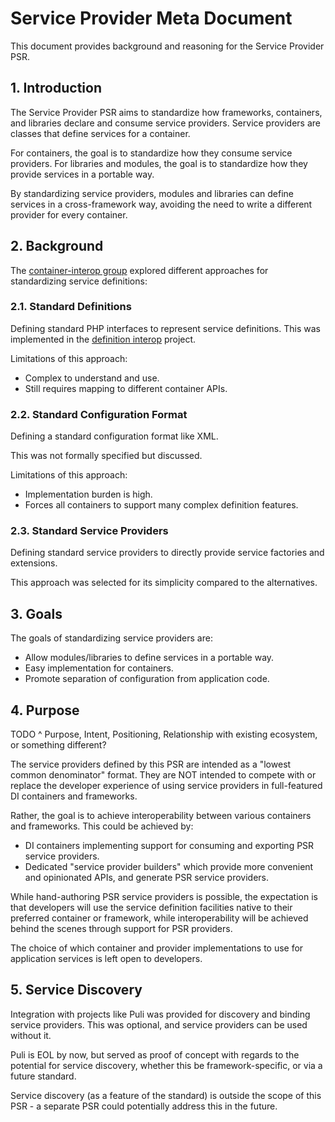 # Service Provider Meta Document

This document provides background and reasoning for the Service Provider PSR.

## 1. Introduction

The Service Provider PSR aims to standardize how frameworks, containers, and libraries declare and consume service providers. Service providers are classes that define services for a container.

For containers, the goal is to standardize how they consume service providers. For libraries and modules, the goal is to standardize how they provide services in a portable way.

By standardizing service providers, modules and libraries can define services in a cross-framework way, avoiding the need to write a different provider for every container.

## 2. Background

The [container-interop group][] explored different approaches for standardizing service definitions:

[container-interop group]: https://github.com/container-interop

### 2.1. Standard Definitions

Defining standard PHP interfaces to represent service definitions. This was implemented in the [definition interop][] project.

Limitations of this approach:

- Complex to understand and use.
- Still requires mapping to different container APIs.

[definition interop]: https://github.com/container-interop/definition-interop

### 2.2. Standard Configuration Format

Defining a standard configuration format like XML.

This was not formally specified but discussed.

Limitations of this approach:

- Implementation burden is high.
- Forces all containers to support many complex definition features.

### 2.3. Standard Service Providers

Defining standard service providers to directly provide service factories and extensions.

This approach was selected for its simplicity compared to the alternatives.

## 3. Goals

The goals of standardizing service providers are:

- Allow modules/libraries to define services in a portable way.
- Easy implementation for containers.
- Promote separation of configuration from application code.

## 4. Purpose

TODO ^ Purpose, Intent, Positioning, Relationship with existing ecosystem, or something different?

The service providers defined by this PSR are intended as a "lowest common denominator" format. They are NOT intended to compete with or replace the developer experience of using service providers in full-featured DI containers and frameworks.

Rather, the goal is to achieve interoperability between various containers and frameworks. This could be achieved by:

- DI containers implementing support for consuming and exporting PSR service providers.
- Dedicated "service provider builders" which provide more convenient and opinionated APIs, and generate PSR service providers.

While hand-authoring PSR service providers is possible, the expectation is that developers will use the service definition facilities native to their preferred container or framework, while interoperability will be achieved behind the scenes through support for PSR providers.

The choice of which container and provider implementations to use for application services is left open to developers.

## 5. Service Discovery

Integration with projects like Puli was provided for discovery and binding service providers. This was optional, and service providers can be used without it.

Puli is EOL by now, but served as proof of concept with regards to the potential for service discovery, whether this be framework-specific, or via a future standard.

Service discovery (as a feature of the standard) is outside the scope of this PSR - a separate PSR could potentially address this in the future.
